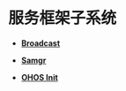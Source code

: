 # 服务框架子系统<a name="ZH-CN_TOPIC_0000001054595089"></a>

-   **[Broadcast](Broadcast.md)**  

-   **[Samgr](Samgr.md)**  

-   **[OHOS Init](OHOS-Init.md)**  


